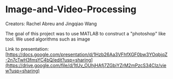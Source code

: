 # Image-and-Video-Processing
Creators: Rachel Abreu and Jingqiao Wang

The goal of this project was to use MATLAB to construct a "photoshop" like tool. We used algorithms such as image

Link to presentation: [https://docs.google.com/presentation/d/1Hzb26Aa3VFhfXGF0bw3YOqbjqZ-2n7cTwH3fmsYC4bQ/edit?usp=sharing](https://drive.google.com/file/d/1tUv_OUhjHAfj7ZGbiYZrM2mPzcS34CIz/view?usp=sharing)
